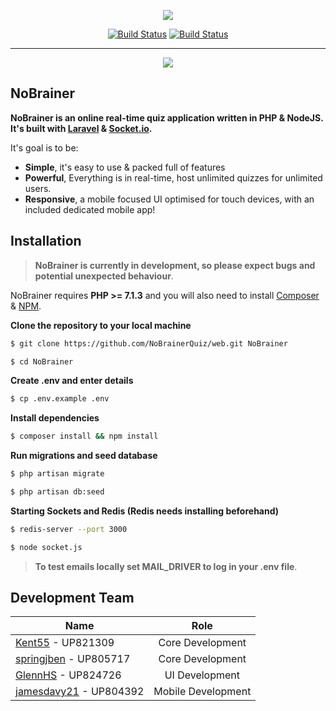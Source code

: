<p align="center"><img src="https://image.ibb.co/b9a4gw/nobrainer.png">
</p>

<p align="center">
   <a href="https://travis-ci.org/NoBrainerQuiz/web" target="_blank"><img src="https://travis-ci.org/NoBrainerQuiz/web.svg?branch=master" alt="Build Status"></a>
   <a href="https://scrutinizer-ci.com/g/NoBrainerQuiz/web/" target="_blank"><img src="https://scrutinizer-ci.com/g/NoBrainerQuiz/web/badges/quality-score.png?b=master" alt="Build Status"></a>
   <hr />
</p>

<p align="center"><img src="https://goo.gl/dUPhKZ" /></p>

## NoBrainer ##

**NoBrainer is an online real-time quiz application written in PHP & NodeJS. It's built with [Laravel](https://laravel.com)  & [Socket.io](https://socket.io/).**

It's goal is to be:

* **Simple**, it's easy to use & packed full of features
* **Powerful**, Everything is in real-time, host unlimited quizzes for unlimited users.
* **Responsive**, a mobile focused UI optimised for touch devices, with an included dedicated mobile app!


## Installation

> **NoBrainer is currently in development, so please expect bugs and potential unexpected behaviour**.

NoBrainer requires **PHP >= 7.1.3** and you will also need to install [Composer](https://getcomposer.org) & [NPM](https://www.npmjs.com).

**Clone the repository to your local machine**
```bash
$ git clone https://github.com/NoBrainerQuiz/web.git NoBrainer
```
```bash
$ cd NoBrainer
```
**Create .env and enter details**
```bash
$ cp .env.example .env
```

**Install dependencies**
```bash
$ composer install && npm install
```

**Run migrations and seed database**
```bash
$ php artisan migrate
```
```bash
$ php artisan db:seed
```

**Starting Sockets and Redis (Redis needs installing beforehand)**
```bash
$ redis-server --port 3000
```
```bash
$ node socket.js
```

> **To test emails locally set MAIL_DRIVER to log in your .env file**.

## Development Team

| Name        | Role          |
| ------------- |:-------------:|
| [Kent55](https://github.com/Kent55) - UP821309       | Core Development
| [springjben](https://github.com/springjben) - UP805717      | Core Development      
| [GlennHS](https://github.com/GlennHS) - UP824726 | UI Development      
| [jamesdavy21](https://github.com/jamesdavy21) - UP804392 | Mobile Development  
